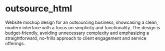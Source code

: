 # outsource_html

Website mockup design for an outsourcing business, showcasing a clean, modern interface with a focus on simplicity and functionality. The design is budget-friendly, avoiding unnecessary complexity and emphasizing a straightforward, no-frills approach to client engagement and service offerings.

